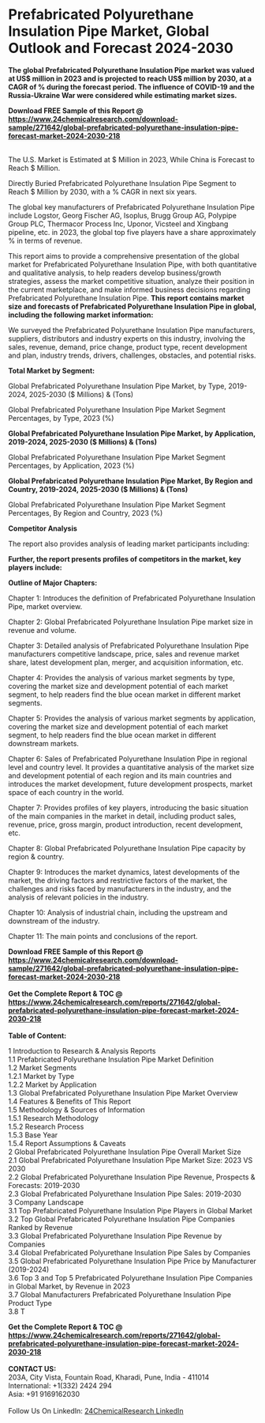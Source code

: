 <h1>Prefabricated Polyurethane Insulation Pipe Market, Global Outlook and Forecast 2024-2030</h1><p><strong>The global Prefabricated Polyurethane Insulation Pipe market was valued at US$ million in 2023 and is projected to reach US$ million by 2030, at a CAGR of % during the forecast period. The influence of COVID-19 and the Russia-Ukraine War were considered while estimating market sizes.</strong></p><p>
</p><p></p><div><b>Download FREE Sample of this Report @ 
            <a href="https://www.24chemicalresearch.com/download-sample/271642/global-prefabricated-polyurethane-insulation-pipe-forecast-market-2024-2030-218">
            https://www.24chemicalresearch.com/download-sample/271642/global-prefabricated-polyurethane-insulation-pipe-forecast-market-2024-2030-218</a></b></div><br><p>
The U.S. Market is Estimated at $ Million in 2023, While China is Forecast to Reach $ Million.</p><p>
Directly Buried Prefabricated Polyurethane Insulation Pipe Segment to Reach $ Million by 2030, with a % CAGR in next six years.</p><p>
The global key manufacturers of Prefabricated Polyurethane Insulation Pipe include Logstor, Georg Fischer AG, Isoplus, Brugg Group AG, Polypipe Group PLC, Thermacor Process Inc, Uponor, Vicsteel and Xingbang pipeline, etc. in 2023, the global top five players have a share approximately % in terms of revenue.</p><p>
This report aims to provide a comprehensive presentation of the global market for Prefabricated Polyurethane Insulation Pipe, with both quantitative and qualitative analysis, to help readers develop business/growth strategies, assess the market competitive situation, analyze their position in the current marketplace, and make informed business decisions regarding Prefabricated Polyurethane Insulation Pipe. <strong>This report contains market size and forecasts of Prefabricated Polyurethane Insulation Pipe in global, including the following market information:</strong></p><p>
</p><p>
</p><p>We surveyed the Prefabricated Polyurethane Insulation Pipe manufacturers, suppliers, distributors and industry experts on this industry, involving the sales, revenue, demand, price change, product type, recent development and plan, industry trends, drivers, challenges, obstacles, and potential risks.</p><p>
<strong>Total Market by Segment:</strong></p><p>
Global Prefabricated Polyurethane Insulation Pipe Market, by Type, 2019-2024, 2025-2030 ($ Millions) &amp; (Tons)</p><p>
Global Prefabricated Polyurethane Insulation Pipe Market Segment Percentages, by Type, 2023 (%)</p><p>
</p><p>
</p><p><strong>Global Prefabricated Polyurethane Insulation Pipe Market, by Application, 2019-2024, 2025-2030 ($ Millions) &amp; (Tons)</strong></p><p>
Global Prefabricated Polyurethane Insulation Pipe Market Segment Percentages, by Application, 2023 (%)</p><p>
</p><p>
</p><p><strong>Global Prefabricated Polyurethane Insulation Pipe Market, By Region and Country, 2019-2024, 2025-2030 ($ Millions) &amp; (Tons)</strong></p><p>
Global Prefabricated Polyurethane Insulation Pipe Market Segment Percentages, By Region and Country, 2023 (%)</p><p>
</p><p>
</p><p><strong>Competitor Analysis</strong></p><p>
The report also provides analysis of leading market participants including:</p><p>
</p><p>
</p><p><strong>Further, the report presents profiles of competitors in the market, key players include:</strong></p><p>
</p><p>
</p><p><strong>Outline of Major Chapters:</strong></p><p>
Chapter 1: Introduces the definition of Prefabricated Polyurethane Insulation Pipe, market overview.</p><p>
Chapter 2: Global Prefabricated Polyurethane Insulation Pipe market size in revenue and volume.</p><p>
Chapter 3: Detailed analysis of Prefabricated Polyurethane Insulation Pipe manufacturers competitive landscape, price, sales and revenue market share, latest development plan, merger, and acquisition information, etc.</p><p>
Chapter 4: Provides the analysis of various market segments by type, covering the market size and development potential of each market segment, to help readers find the blue ocean market in different market segments.</p><p>
Chapter 5: Provides the analysis of various market segments by application, covering the market size and development potential of each market segment, to help readers find the blue ocean market in different downstream markets.</p><p>
Chapter 6: Sales of Prefabricated Polyurethane Insulation Pipe in regional level and country level. It provides a quantitative analysis of the market size and development potential of each region and its main countries and introduces the market development, future development prospects, market space of each country in the world.</p><p>
Chapter 7: Provides profiles of key players, introducing the basic situation of the main companies in the market in detail, including product sales, revenue, price, gross margin, product introduction, recent development, etc.</p><p>
Chapter 8: Global Prefabricated Polyurethane Insulation Pipe capacity by region &amp; country.</p><p>
Chapter 9: Introduces the market dynamics, latest developments of the market, the driving factors and restrictive factors of the market, the challenges and risks faced by manufacturers in the industry, and the analysis of relevant policies in the industry.</p><p>
Chapter 10: Analysis of industrial chain, including the upstream and downstream of the industry.</p><p>
Chapter 11: The main points and conclusions of the report.</p><div><b>Download FREE Sample of this Report @ 
            <a href="https://www.24chemicalresearch.com/download-sample/271642/global-prefabricated-polyurethane-insulation-pipe-forecast-market-2024-2030-218">
            https://www.24chemicalresearch.com/download-sample/271642/global-prefabricated-polyurethane-insulation-pipe-forecast-market-2024-2030-218</a></b></div><br><div><b>Get the Complete Report & TOC @ 
            <a href="https://www.24chemicalresearch.com/reports/271642/global-prefabricated-polyurethane-insulation-pipe-forecast-market-2024-2030-218">
            https://www.24chemicalresearch.com/reports/271642/global-prefabricated-polyurethane-insulation-pipe-forecast-market-2024-2030-218</a></b></div><br>
            <b>Table of Content:</b><p>1 Introduction to Research & Analysis Reports<br />
    1.1 Prefabricated Polyurethane Insulation Pipe Market Definition<br />
    1.2 Market Segments<br />
        1.2.1 Market by Type<br />
        1.2.2 Market by Application<br />
    1.3 Global Prefabricated Polyurethane Insulation Pipe Market Overview<br />
    1.4 Features & Benefits of This Report<br />
    1.5 Methodology & Sources of Information<br />
        1.5.1 Research Methodology<br />
        1.5.2 Research Process<br />
        1.5.3 Base Year<br />
        1.5.4 Report Assumptions & Caveats<br />
2 Global Prefabricated Polyurethane Insulation Pipe Overall Market Size<br />
    2.1 Global Prefabricated Polyurethane Insulation Pipe Market Size: 2023 VS 2030<br />
    2.2 Global Prefabricated Polyurethane Insulation Pipe Revenue, Prospects & Forecasts: 2019-2030<br />
    2.3 Global Prefabricated Polyurethane Insulation Pipe Sales: 2019-2030<br />
3 Company Landscape<br />
    3.1 Top Prefabricated Polyurethane Insulation Pipe Players in Global Market<br />
    3.2 Top Global Prefabricated Polyurethane Insulation Pipe Companies Ranked by Revenue<br />
    3.3 Global Prefabricated Polyurethane Insulation Pipe Revenue by Companies<br />
    3.4 Global Prefabricated Polyurethane Insulation Pipe Sales by Companies<br />
    3.5 Global Prefabricated Polyurethane Insulation Pipe Price by Manufacturer (2019-2024)<br />
    3.6 Top 3 and Top 5 Prefabricated Polyurethane Insulation Pipe Companies in Global Market, by Revenue in 2023<br />
    3.7 Global Manufacturers Prefabricated Polyurethane Insulation Pipe Product Type<br />
    3.8 T</p><div><b>Get the Complete Report & TOC @ 
            <a href="https://www.24chemicalresearch.com/reports/271642/global-prefabricated-polyurethane-insulation-pipe-forecast-market-2024-2030-218">
            https://www.24chemicalresearch.com/reports/271642/global-prefabricated-polyurethane-insulation-pipe-forecast-market-2024-2030-218</a></b></div><br><b>CONTACT US:</b><br>
            203A, City Vista, Fountain Road, Kharadi, Pune, India - 411014<br>
            International: +1(332) 2424 294<br>
            Asia: +91 9169162030 <br><br>
            Follow Us On LinkedIn: <a href="https://www.linkedin.com/company/24chemicalresearch/">24ChemicalResearch LinkedIn</a>